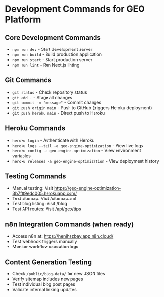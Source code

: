 # Development Commands for GEO Platform

## Core Development Commands
- `npm run dev` - Start development server
- `npm run build` - Build production application
- `npm run start` - Start production server
- `npm run lint` - Run Next.js linting

## Git Commands
- `git status` - Check repository status
- `git add .` - Stage all changes
- `git commit -m "message"` - Commit changes
- `git push origin main` - Push to GitHub (triggers Heroku deployment)
- `git push heroku main` - Direct push to Heroku

## Heroku Commands
- `heroku login` - Authenticate with Heroku
- `heroku logs --tail -a geo-engine-optimization` - View live logs
- `heroku config -a geo-engine-optimization` - View environment variables
- `heroku releases -a geo-engine-optimization` - View deployment history

## Testing Commands
- Manual testing: Visit https://geo-engine-optimization-3b7f09edc005.herokuapp.com/
- Test sitemap: Visit /sitemap.xml
- Test blog listing: Visit /blog
- Test API routes: Visit /api/geo/tips

## n8n Integration Commands (when ready)
- Access n8n at: https://henihazbay.app.n8n.cloud/
- Test webhook triggers manually
- Monitor workflow execution logs

## Content Generation Testing
- Check `/public/blog-data/` for new JSON files
- Verify sitemap includes new pages
- Test individual blog post pages
- Validate internal linking updates